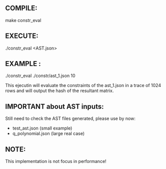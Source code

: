 ## COMPILE:

make constr_eval

## EXECUTE:

./constr_eval <AST.json> <logN>

## EXAMPLE :

./constr_eval ./constr/ast_1.json 10

This ejecutin will evaluate the constraints of the ast_1.json in a trace of 1024 rows and will output the hash of the resultant matrix.

## IMPORTANT about AST inputs:

Still need to check the AST files generated, please use by now:
* test_ast.json (small example)
* q_polynomial.json (large real case)


## NOTE: 
This implementation is not focus in performance!

